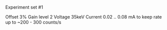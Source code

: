 Experiment set #1

Offset 3%
Gain level 2
Voltage 35keV
Current 0.02 .. 0.08 mA to keep rate up to ~200 - 300 counts/s
